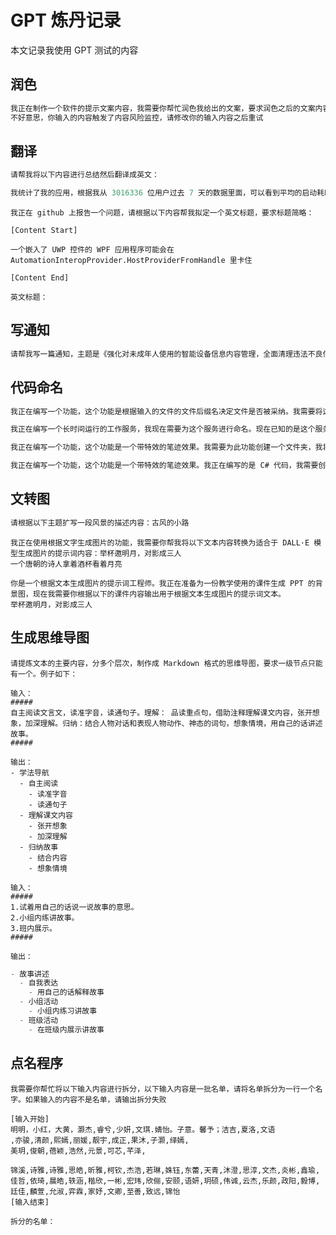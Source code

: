 # GPT 炼丹记录

本文记录我使用 GPT 测试的内容

<!--more-->
<!-- CreateTime:2023/10/10 10:37:09 -->

<!-- 不发布 -->

## 润色

```csharp
我正在制作一个软件的提示文案内容，我需要你帮忙润色我给出的文案，要求润色之后的文案内容意思不变同时通俗易懂，且去掉口语化的表述。
不好意思，你输入的内容触发了内容风险监控，请修改你的输入内容之后重试
```


## 翻译

```csharp
请帮我将以下内容进行总结然后翻译成英文：

我统计了我的应用，根据我从 3016336 位用户过去 7 天的数据里面，可以看到平均的启动耗时是 2.7 秒。这里需要进一步说明的是我的应用是一个复杂的应用，启动过程是相当复杂的
```

```
我正在 github 上报告一个问题，请根据以下内容帮我拟定一个英文标题，要求标题简略：

[Content Start]

一个嵌入了 UWP 控件的 WPF 应用程序可能会在 AutomationInteropProvider.HostProviderFromHandle 里卡住

[Content End]

英文标题：
```

## 写通知

```csharp
请帮我写一篇通知，主题是《强化对未成年人使用的智能设备信息内容管理，全面清理违法不良信息》
```

## 代码命名

```csharp
我正在编写一个功能，这个功能是根据输入的文件的文件后缀名决定文件是否被采纳。我需要将这个功能封装到一个继承 IFileImportFilter 接口的类型里面，我正在编写的是 C# 代码，我需要你给出这个类型的命名
```

```csharp
我正在编写一个长时间运行的工作服务，我现在需要为这个服务进行命名。现在已知的是这个服务是使用 C# 代码编写的，需要你给出符合 C# 的项目的命名空间命名规范的服务名
```

```csharp
我正在编写一个功能，这个功能是一个带特效的笔迹效果。我需要为此功能创建一个文件夹，我将在这个文件夹里面存放实现此功能的代码，我正在编写的是 C# 代码，我需要你给出这个文件夹的命名，请给出多个候选命名给我选择
```

```csharp
我正在编写一个功能，这个功能是一个带特效的笔迹效果。我正在编写的是 C# 代码，我需要创建一个带特效的笔迹元素，请为这个带特效的笔迹元素类型起一个类型名，请给出多个候选命名给我选择
```

## 文转图

```csharp
请根据以下主题扩写一段风景的描述内容：古风的小路
```

```
我正在使用根据文字生成图片的功能，我需要你帮我将以下文本内容转换为适合于 DALL·E 模型生成图片的提示词内容：举杯邀明月，对影成三人
一个唐朝的诗人拿着酒杯看着月亮
```

```
你是一个根据文本生成图片的提示词工程师。我正在准备为一份教学使用的课件生成 PPT 的背景图，现在我需要你根据以下的课件内容输出用于根据文本生成图片的提示词文本。
举杯邀明月，对影成三人
```

## 生成思维导图


```
请提炼文本的主要内容，分多个层次，制作成 Markdown 格式的思维导图，要求一级节点只能有一个。例子如下：

输入：
#####
自主阅读文言文，读准字音，读通句子。理解： 品读重点句，借助注释理解课文内容，张开想象，加深理解。归纳：结合人物对话和表现人物动作、神态的词句，想象情境，用自己的话讲述故事。
#####

输出：
- 学法导航
  - 自主阅读
    - 读准字音
    - 读通句子
  - 理解课文内容
    - 张开想象
    - 加深理解
  - 归纳故事
    - 结合内容
    - 想象情境

输入：
#####
1.试着用自己的话说一说故事的意思。
2.小组内练讲故事。
3.班内展示。
#####

输出：
```

```csharp
- 故事讲述
  - 自我表达
    - 用自己的话解释故事
  - 小组活动
    - 小组内练习讲故事
  - 班级活动
    - 在班级内展示讲故事
```

## 点名程序

```
我需要你帮忙将以下输入内容进行拆分，以下输入内容是一批名单，请将名单拆分为一行一个名字。如果输入的内容不是名单，请输出拆分失败

[输入开始]
明明，小红，大黄，灏杰,睿兮,少妍,文琪.婧怡。子意。馨予；洁吉,夏洛,文语
,亦骏,清颜,熙嫣,丽媛,靓宇,成正,果沐,子灏,绎嫣,
美玥,俊朝,蓓颖,浩然,元景,可芯,芊泽,

锦溪,诗雅,诗雅,思皓,昕雅,柯钦,杰浩,若琳,姝钰,东蕾,天青,沐澄,思淳,文杰,炎彬,鑫瑜,佳哲,依琦,晨皓,轶涵,楷欣,一彬,宏玮,欣俪,安颐,语妍,玥硕,伟诚,云杰,乐颜,政阳,毅博,廷佳,麟萱,允淑,弈霖,家妤,文卿,至善,致远,锦怡
[输入结束]

拆分的名单：
```